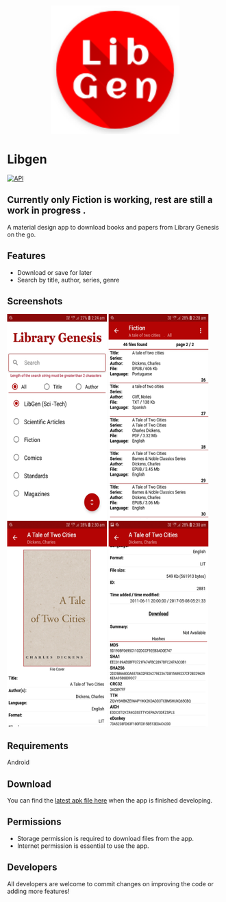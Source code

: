 <p align = "center">
  <img alt="react-native-paper" src="android/app/src/main/res/mipmap-xxhdpi/ic_launcher.png?sanitize=true" width="300">
</p>

# Libgen
[![API](https://img.shields.io/badge/API-21%2B-brightgreen.svg?style=flat)](https://android-arsenal.com/api?level=21)

## Currently only Fiction is working, rest are still a work in progress .

A material design app to download books and papers from Library Genesis on the go.

## Features
* Download or save for later
* Search by title, author, series, genre


## Screenshots
<p align ="left">
  <img src="Screenshots/1.jpg" width="233" height="480">
  <img src="Screenshots/2.jpg" width="233" height="480">
  <img src="Screenshots/3.jpg" width="233" height="480">
  <img src="Screenshots/4.jpg" width="233" height="480">
</p>

## Requirements
Android 

## Download
You can find the [latest apk file here](http://gen.lib.rus.ec/) when the app is finished developing.

## Permissions
* Storage permission is required to download files from the app. 
* Internet permission is essential to use the app.

## Developers
All developers are welcome to commit changes on improving the code or adding more features!
